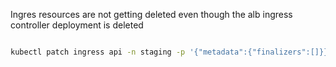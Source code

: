 
Ingres resources are not getting deleted even though the alb ingress controller deployment is deleted 


```bash

kubectl patch ingress api -n staging -p '{"metadata":{"finalizers":[]}}' --type=merge

```
